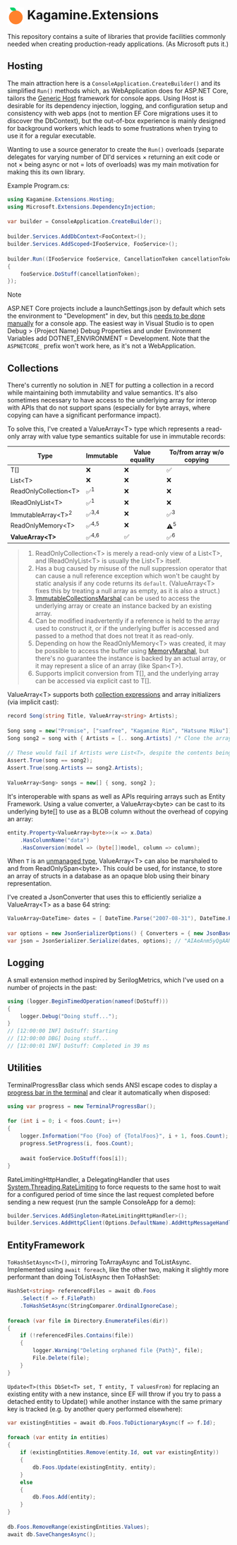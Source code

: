 # <img src="icon.png" height="38" alt="🍊" align="top" /> Kagamine.Extensions

This repository contains a suite of libraries that provide facilities commonly needed when creating production-ready applications. (As Microsoft puts it.)

## Hosting

The main attraction here is a `ConsoleApplication.CreateBuilder()` and its simplified `Run()` methods which, as WebApplication does for ASP.NET Core, tailors the [Generic Host](https://learn.microsoft.com/en-us/dotnet/core/extensions/generic-host) framework for console apps. Using IHost is desirable for its dependency injection, logging, and configuration setup and consistency with web apps (not to mention EF Core migrations uses it to discover the DbContext), but the out-of-box experience is mainly designed for background workers which leads to some frustrations when trying to use it for a regular executable.

Wanting to use a source generator to create the `Run()` overloads (separate delegates for varying number of DI'd services × returning an exit code or not × being async or not = lots of overloads) was my main motivation for making this its own library.

Example Program.cs:

```cs
using Kagamine.Extensions.Hosting;
using Microsoft.Extensions.DependencyInjection;

var builder = ConsoleApplication.CreateBuilder();

builder.Services.AddDbContext<FooContext>();
builder.Services.AddScoped<IFooService, FooService>();

builder.Run((IFooService fooService, CancellationToken cancellationToken) =>
{
    fooService.DoStuff(cancellationToken);
});
```

> [!NOTE]
> ASP.NET Core projects include a launchSettings.json by default which sets the environment to "Development" in dev, but this [needs to be done manually](https://learn.microsoft.com/en-us/aspnet/core/fundamentals/environments) for a console app. The easiest way in Visual Studio is to open Debug > {Project Name} Debug Properties and under Environment Variables add DOTNET_ENVIRONMENT = Development. Note that the `ASPNETCORE_` prefix won't work here, as it's not a WebApplication.

## Collections

There's currently no solution in .NET for putting a collection in a record while maintaining both immutability and value semantics. It's also sometimes necessary to have access to the underlying array for interop with APIs that do not support spans (especially for byte arrays, where copying can have a significant performance impact).

To solve this, I've created a ValueArray&lt;T&gt; type which represents a read-only array with value type semantics suitable for use in immutable records:

| Type                        | Immutable        | Value equality | To/from array w/o copying |
| --------------------------- | ---------------- | -------------- | ------------------------- |
| T[]                         | ❌               | ❌            | ✅                        |
| List&lt;T&gt;               | ❌               | ❌            | ❌                        |
| ReadOnlyCollection&lt;T&gt; | ✅<sup>1</sup>   | ❌            | ❌                        |
| IReadOnlyList&lt;T&gt;      | ✅<sup>1</sup>   | ❌            | ❌                        |
| ImmutableArray&lt;T&gt;<sup>2</sup> | ✅<sup>3,4</sup> | ❌    | ✅<sup>3</sup>            |
| ReadOnlyMemory&lt;T&gt;     | ✅<sup>4,5</sup> | ❌            | ⚠<sup>5</sup>             |
| **ValueArray&lt;T&gt;**     | ✅<sup>4,6</sup> | ✅            | ✅<sup>6</sup>            |

> 1. ReadOnlyCollection&lt;T&gt; is merely a read-only view of a List&lt;T&gt;, and IReadOnlyList&lt;T&gt; is usually the List&lt;T&gt; itself.
> 2. Has a bug caused by misuse of the null suppression operator that can cause a null reference exception which won't be caught by static analysis if any code returns its `default`. (ValueArray&lt;T&gt; fixes this by treating a null array as empty, as it is also a struct.)
> 3. [ImmutableCollectionsMarshal](https://learn.microsoft.com/en-us/dotnet/api/system.runtime.interopservices.immutablecollectionsmarshal?view=net-8.0) can be used to access the underlying array or create an instance backed by an existing array.
> 4. Can be modified inadvertently if a reference is held to the array used to construct it, or if the underlying buffer is accessed and passed to a method that does not treat it as read-only.
> 5. Depending on how the ReadOnlyMemory&lt;T&gt; was created, it may be possible to access the buffer using [MemoryMarshal](https://learn.microsoft.com/en-us/dotnet/api/system.runtime.interopservices.memorymarshal.trygetarray?view=net-8.0), but there's no guarantee the instance is backed by an actual array, or it may represent a slice of an array (like Span&lt;T&gt;).
> 6. Supports implicit conversion from T[], and the underlying array can be accessed via explicit cast to T[].

ValueArray&lt;T&gt; supports both [collection expressions](https://learn.microsoft.com/en-us/dotnet/csharp/language-reference/operators/collection-expressions) and array initializers (via implicit cast):

```cs
record Song(string Title, ValueArray<string> Artists);

Song song = new("Promise", ["samfree", "Kagamine Rin", "Hatsune Miku"]);
Song song2 = song with { Artists = [.. song.Artists] /* Clone the array */ };

// These would fail if Artists were List<T>, despite the contents being identical
Assert.True(song == song2);
Assert.True(song.Artists == song2.Artists);

ValueArray<Song> songs = new[] { song, song2 };
```

It's interoperable with spans as well as APIs requiring arrays such as Entity Framework. Using a value converter, a ValueArray&lt;byte&gt; can be cast to its underlying byte[] to use as a BLOB column without the overhead of copying an array:

```cs
entity.Property<ValueArray<byte>>(x => x.Data)
    .HasColumnName("data")
    .HasConversion(model => (byte[])model, column => column);
```

When `T` is an [unmanaged type](https://learn.microsoft.com/en-us/dotnet/csharp/language-reference/builtin-types/unmanaged-types), ValueArray&lt;T&gt; can also be marshaled to and from ReadOnlySpan&lt;byte&gt;. This could be used, for instance, to store an array of structs in a database as an opaque blob using their binary representation.

I've created a JsonConverter that uses this to efficiently serialize a ValueArray&lt;T&gt; as a base 64 string:

```cs
ValueArray<DateTime> dates = [ DateTime.Parse("2007-08-31"), DateTime.Parse("2007-12-27") ];

var options = new JsonSerializerOptions() { Converters = { new JsonBase64ValueArrayConverter() } };
var json = JsonSerializer.Serialize(dates, options); // "AIAeAnm5yQgAAN2OMhbKCA=="
```

## Logging

A small extension method inspired by SerilogMetrics, which I've used on a number of projects in the past:

```cs
using (logger.BeginTimedOperation(nameof(DoStuff)))
{
    logger.Debug("Doing stuff...");
}
// [12:00:00 INF] DoStuff: Starting
// [12:00:00 DBG] Doing stuff...
// [12:00:01 INF] DoStuff: Completed in 39 ms
```

## Utilities

TerminalProgressBar class which sends ANSI escape codes to display a [progress bar in the terminal](https://learn.microsoft.com/en-us/windows/terminal/tutorials/progress-bar-sequences) and clear it automatically when disposed:

```cs
using var progress = new TerminalProgressBar();

for (int i = 0; i < foos.Count; i++)
{
    logger.Information("Foo {Foo} of {TotalFoos}", i + 1, foos.Count);
    progress.SetProgress(i, foos.Count);

    await fooService.DoStuff(foos[i]);
}
```

RateLimitingHttpHandler, a DelegatingHandler that uses [System.Threading.RateLimiting](https://devblogs.microsoft.com/dotnet/announcing-rate-limiting-for-dotnet/) to force requests to the same host to wait for a configured period of time since the last request completed before sending a new request (run the sample ConsoleApp for a demo):

```cs
builder.Services.AddSingleton<RateLimitingHttpHandler>();
builder.Services.AddHttpClient(Options.DefaultName).AddHttpMessageHandler<RateLimitingHttpHandler>();
```

## EntityFramework

`ToHashSetAsync<T>()`, mirroring ToArrayAsync and ToListAsync. Implemented using `await foreach`, like the other two, making it slightly more performant than doing ToListAsync then ToHashSet:

```cs
HashSet<string> referencedFiles = await db.Foos
    .Select(f => f.FilePath)
    .ToHashSetAsync(StringComparer.OrdinalIgnoreCase);

foreach (var file in Directory.EnumerateFiles(dir))
{
    if (!referencedFiles.Contains(file))
    {
        logger.Warning("Deleting orphaned file {Path}", file);
        File.Delete(file);
    }
}
```

`Update<T>(this DbSet<T> set, T entity, T valuesFrom)` for replacing an existing entity with a new instance, since EF will throw if you try to pass a detached entity to Update() while another instance with the same primary key is tracked (e.g. by another query performed elsewhere):

```cs
var existingEntities = await db.Foos.ToDictionaryAsync(f => f.Id);

foreach (var entity in entities)
{
    if (existingEntities.Remove(entity.Id, out var existingEntity))
    {
        db.Foos.Update(existingEntity, entity);
    }
    else
    {
        db.Foos.Add(entity);
    }
}

db.Foos.RemoveRange(existingEntities.Values);
await db.SaveChangesAsync();
```
